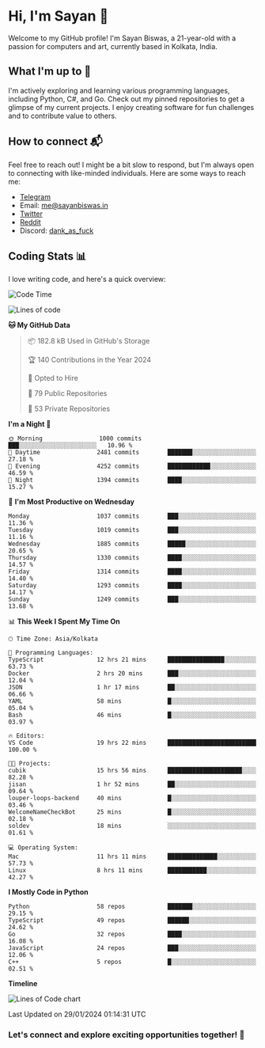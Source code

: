 # Hi, I'm Sayan 👋

Welcome to my GitHub profile! I'm Sayan Biswas, a 21-year-old with a passion for computers and art, currently based in Kolkata, India.

## What I'm up to 🚀

I'm actively exploring and learning various programming languages, including Python, C#, and Go. Check out my pinned repositories to get a glimpse of my current projects. I enjoy creating software for fun challenges and to contribute value to others.

## How to connect 📬

Feel free to reach out! I might be a bit slow to respond, but I'm always open to connecting with like-minded individuals. Here are some ways to reach me:

- [Telegram](https://t.me/dank_as_fuck)
- Email: [me@sayanbiswas.in](mailto:me@sayanbiswas.in)
- [Twitter](https://twitter.com/TheDankDel)
- [Reddit](https://www.reddit.com/user/dank_as_fuck_/)
- Discord: [dank_as_fuck](https://discordapp.com/users/506536929152466945)

## Coding Stats 📊

I love writing code, and here's a quick overview:

<!--START_SECTION:waka-->
![Code Time](http://img.shields.io/badge/Code%20Time-1%2C450%20hrs%2022%20mins-blue)

![Lines of code](https://img.shields.io/badge/From%20Hello%20World%20I%27ve%20Written-6.6%20million%20lines%20of%20code-blue)

**🐱 My GitHub Data** 

> 📦 182.8 kB Used in GitHub's Storage 
 > 
> 🏆 140 Contributions in the Year 2024
 > 
> 💼 Opted to Hire
 > 
> 📜 79 Public Repositories 
 > 
> 🔑 53 Private Repositories 
 > 
**I'm a Night 🦉** 

```text
🌞 Morning                1000 commits        ███░░░░░░░░░░░░░░░░░░░░░░   10.96 % 
🌆 Daytime                2481 commits        ███████░░░░░░░░░░░░░░░░░░   27.18 % 
🌃 Evening                4252 commits        ████████████░░░░░░░░░░░░░   46.59 % 
🌙 Night                  1394 commits        ████░░░░░░░░░░░░░░░░░░░░░   15.27 % 
```
📅 **I'm Most Productive on Wednesday** 

```text
Monday                   1037 commits        ███░░░░░░░░░░░░░░░░░░░░░░   11.36 % 
Tuesday                  1019 commits        ███░░░░░░░░░░░░░░░░░░░░░░   11.16 % 
Wednesday                1885 commits        █████░░░░░░░░░░░░░░░░░░░░   20.65 % 
Thursday                 1330 commits        ████░░░░░░░░░░░░░░░░░░░░░   14.57 % 
Friday                   1314 commits        ████░░░░░░░░░░░░░░░░░░░░░   14.40 % 
Saturday                 1293 commits        ████░░░░░░░░░░░░░░░░░░░░░   14.17 % 
Sunday                   1249 commits        ███░░░░░░░░░░░░░░░░░░░░░░   13.68 % 
```


📊 **This Week I Spent My Time On** 

```text
🕑︎ Time Zone: Asia/Kolkata

💬 Programming Languages: 
TypeScript               12 hrs 21 mins      ████████████████░░░░░░░░░   63.73 % 
Docker                   2 hrs 20 mins       ███░░░░░░░░░░░░░░░░░░░░░░   12.04 % 
JSON                     1 hr 17 mins        ██░░░░░░░░░░░░░░░░░░░░░░░   06.66 % 
YAML                     58 mins             █░░░░░░░░░░░░░░░░░░░░░░░░   05.04 % 
Bash                     46 mins             █░░░░░░░░░░░░░░░░░░░░░░░░   03.97 % 

🔥 Editors: 
VS Code                  19 hrs 22 mins      █████████████████████████   100.00 % 

🐱‍💻 Projects: 
cubik                    15 hrs 56 mins      █████████████████████░░░░   82.28 % 
jisan                    1 hr 52 mins        ██░░░░░░░░░░░░░░░░░░░░░░░   09.64 % 
louper-loops-backend     40 mins             █░░░░░░░░░░░░░░░░░░░░░░░░   03.46 % 
WelcomeNameCheckBot      25 mins             █░░░░░░░░░░░░░░░░░░░░░░░░   02.18 % 
soldev                   18 mins             ░░░░░░░░░░░░░░░░░░░░░░░░░   01.61 % 

💻 Operating System: 
Mac                      11 hrs 11 mins      ██████████████░░░░░░░░░░░   57.73 % 
Linux                    8 hrs 11 mins       ███████████░░░░░░░░░░░░░░   42.27 % 
```

**I Mostly Code in Python** 

```text
Python                   58 repos            ███████░░░░░░░░░░░░░░░░░░   29.15 % 
TypeScript               49 repos            ██████░░░░░░░░░░░░░░░░░░░   24.62 % 
Go                       32 repos            ████░░░░░░░░░░░░░░░░░░░░░   16.08 % 
JavaScript               24 repos            ███░░░░░░░░░░░░░░░░░░░░░░   12.06 % 
C++                      5 repos             █░░░░░░░░░░░░░░░░░░░░░░░░   02.51 % 
```



**Timeline**

![Lines of Code chart](https://raw.githubusercontent.com/Dank-del/Dank-del/main/assets/bar_graph.png)


 Last Updated on 29/01/2024 01:14:31 UTC
<!--END_SECTION:waka-->

### Let's connect and explore exciting opportunities together! 🚀
